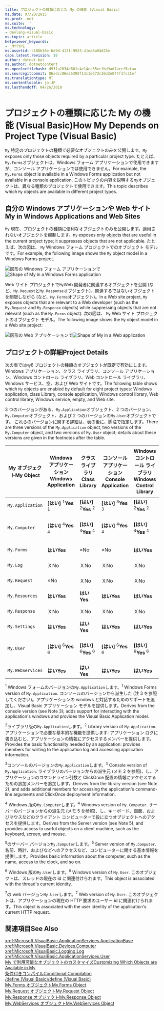 ```yaml
---
title: プロジェクトの種類に応じた My の機能 (Visual Basic)
ms.date: 07/20/2015
ms.prod: .net
ms.suite: ''
ms.technology:
- devlang-visual-basic
ms.topic: article
helpviewer_keywords:
- _MYTYPE
ms.assetid: c188b38e-bd9d-4121-9983-41ea6a94d28e
caps.latest.revision: 18
author: dotnet-bot
ms.author: dotnetcontent
ms.openlocfilehash: d931a2034d681c4e14cc35ecfbd9ad7accf5afaa
ms.sourcegitcommit: 86adcc06e35390f13c1e372c36d2e044f1fc31ef
ms.translationtype: MT
ms.contentlocale: ja-JP
ms.lasthandoff: 04/26/2018
---
```

# <a name="how-my-depends-on-project-type-visual-basic"></a><span data-ttu-id="5019e-102">プロジェクトの種類に応じた My の機能 (Visual Basic)</span><span class="sxs-lookup"><span data-stu-id="5019e-102">How My Depends on Project Type (Visual Basic)</span></span>
<span data-ttu-id="5019e-103">`My` 特定のプロジェクトの種類で必要なオブジェクトのみを公開します。</span><span class="sxs-lookup"><span data-stu-id="5019e-103">`My` exposes only those objects required by a particular project type.</span></span> <span data-ttu-id="5019e-104">たとえば、`My.Forms`オブジェクトは、Windows フォーム アプリケーションで使用できますが、コンソール アプリケーションでは使用できません。</span><span class="sxs-lookup"><span data-stu-id="5019e-104">For example, the `My.Forms` object is available in a Windows Forms application but not available in a console application.</span></span> <span data-ttu-id="5019e-105">このトピックの内容を説明する`My`オブジェクトは、異なる種類のプロジェクトで使用できます。</span><span class="sxs-lookup"><span data-stu-id="5019e-105">This topic describes which `My` objects are available in different project types.</span></span>  
  
## <a name="my-in-windows-applications-and-web-sites"></a><span data-ttu-id="5019e-106">自分の Windows アプリケーションや Web サイト</span><span class="sxs-lookup"><span data-stu-id="5019e-106">My in Windows Applications and Web Sites</span></span>  
 <span data-ttu-id="5019e-107">`My` 現在、プロジェクトの種類に便利なオブジェクトのみを公開します。適用されないオブジェクトを抑制します。</span><span class="sxs-lookup"><span data-stu-id="5019e-107">`My` exposes only objects that are useful in the current project type; it suppresses objects that are not applicable.</span></span> <span data-ttu-id="5019e-108">たとえば、次の図は、 `My` Windows フォーム プロジェクトでのオブジェクト モデルです。</span><span class="sxs-lookup"><span data-stu-id="5019e-108">For example, the following image shows the `My` object model in a Windows Forms project.</span></span>  
  
 <span data-ttu-id="5019e-109">![図形の Windows フォーム アプリケーションで](../../../visual-basic/developing-apps/development-with-my/media/myinwinform.png "MyInWinForm")</span><span class="sxs-lookup"><span data-stu-id="5019e-109">![Shape of My in a Windows Forms application](../../../visual-basic/developing-apps/development-with-my/media/myinwinform.png "MyInWinForm")</span></span>  
  
 <span data-ttu-id="5019e-110">Web サイト プロジェクトで`My`Web 開発者に関連するオブジェクトを公開 (など、`My.Request`と`My.Response`オブジェクト)、関連するではないオブジェクトを制限しながら (など、`My.Forms`オブジェクト)。</span><span class="sxs-lookup"><span data-stu-id="5019e-110">In a Web site project, `My` exposes objects that are relevant to a Web developer (such as the `My.Request` and `My.Response` objects) while suppressing objects that are not relevant (such as the `My.Forms` object).</span></span> <span data-ttu-id="5019e-111">次の図は、 `My` Web サイト プロジェクトのオブジェクト モデル。</span><span class="sxs-lookup"><span data-stu-id="5019e-111">The following image shows the `My` object model in a Web site project:</span></span>  
  
 <span data-ttu-id="5019e-112">![図形の Web アプリケーションで](../../../visual-basic/developing-apps/development-with-my/media/myinweb.png "MyInWeb")</span><span class="sxs-lookup"><span data-stu-id="5019e-112">![Shape of My in a Web application](../../../visual-basic/developing-apps/development-with-my/media/myinweb.png "MyInWeb")</span></span>  
  
## <a name="project-details"></a><span data-ttu-id="5019e-113">プロジェクトの詳細</span><span class="sxs-lookup"><span data-stu-id="5019e-113">Project Details</span></span>  
 <span data-ttu-id="5019e-114">次の表では`My`8 プロジェクトの種類のオブジェクトが既定で有効にします。 Windows アプリケーション、クラス ライブラリ、コンソール アプリケーション、Windows コントロール ライブラリ、Web コントロール ライブラリ、Windows サービス、空、および Web サイトです。</span><span class="sxs-lookup"><span data-stu-id="5019e-114">The following table shows which `My` objects are enabled by default for eight project types: Windows application, class Library, console application, Windows control library, Web control library, Windows service, empty, and Web site.</span></span>  
  
 <span data-ttu-id="5019e-115">3 つのバージョンがある、`My.Application`オブジェクト、2 つのバージョン、`My.Computer`オブジェクト、および 2 つのバージョンの`My.User`オブジェクトです。 これらのバージョンに関する詳細は、表の後に、脚注で指定します。</span><span class="sxs-lookup"><span data-stu-id="5019e-115">There are three versions of the `My.Application` object, two versions of the `My.Computer` object, and two versions of `My.User` object; details about these versions are given in the footnotes after the table.</span></span>  
  
|<span data-ttu-id="5019e-116">My オブジェクト</span><span class="sxs-lookup"><span data-stu-id="5019e-116">My Object</span></span>|<span data-ttu-id="5019e-117">Windows アプリケーション</span><span class="sxs-lookup"><span data-stu-id="5019e-117">Windows Application</span></span>|<span data-ttu-id="5019e-118">クラス ライブラリ</span><span class="sxs-lookup"><span data-stu-id="5019e-118">Class Library</span></span>|<span data-ttu-id="5019e-119">コンソール アプリケーション</span><span class="sxs-lookup"><span data-stu-id="5019e-119">Console Application</span></span>|<span data-ttu-id="5019e-120">Windows コントロール ライブラリ</span><span class="sxs-lookup"><span data-stu-id="5019e-120">Windows Control Library</span></span>|<span data-ttu-id="5019e-121">Web コントロール ライブラリ</span><span class="sxs-lookup"><span data-stu-id="5019e-121">Web Control Library</span></span>|<span data-ttu-id="5019e-122">Windows サービス</span><span class="sxs-lookup"><span data-stu-id="5019e-122">Windows Service</span></span>|<span data-ttu-id="5019e-123">Empty</span><span class="sxs-lookup"><span data-stu-id="5019e-123">Empty</span></span>|<span data-ttu-id="5019e-124">Web サイト</span><span class="sxs-lookup"><span data-stu-id="5019e-124">Web Site</span></span>|  
|---|---|---|---|---|---|---|---|---|  
|`My.Application`|<span data-ttu-id="5019e-125">**[はい]** <sup>1</sup></span><span class="sxs-lookup"><span data-stu-id="5019e-125">**Yes** <sup>1</sup></span></span>|<span data-ttu-id="5019e-126">**[はい]** <sup>2</sup></span><span class="sxs-lookup"><span data-stu-id="5019e-126">**Yes** <sup>2</sup></span></span>|<span data-ttu-id="5019e-127">**[はい]** <sup>3</sup></span><span class="sxs-lookup"><span data-stu-id="5019e-127">**Yes** <sup>3</sup></span></span>|<span data-ttu-id="5019e-128">**[はい]** <sup>2</sup></span><span class="sxs-lookup"><span data-stu-id="5019e-128">**Yes** <sup>2</sup></span></span>|<span data-ttu-id="5019e-129">×</span><span class="sxs-lookup"><span data-stu-id="5019e-129">No</span></span>|<span data-ttu-id="5019e-130">**[はい]** <sup>3</sup></span><span class="sxs-lookup"><span data-stu-id="5019e-130">**Yes** <sup>3</sup></span></span>|<span data-ttu-id="5019e-131">×</span><span class="sxs-lookup"><span data-stu-id="5019e-131">No</span></span>|<span data-ttu-id="5019e-132">×</span><span class="sxs-lookup"><span data-stu-id="5019e-132">No</span></span>|  
|`My.Computer`|<span data-ttu-id="5019e-133">**[はい]** <sup>4</sup></span><span class="sxs-lookup"><span data-stu-id="5019e-133">**Yes** <sup>4</sup></span></span>|<span data-ttu-id="5019e-134">**[はい]** <sup>4</sup></span><span class="sxs-lookup"><span data-stu-id="5019e-134">**Yes** <sup>4</sup></span></span>|<span data-ttu-id="5019e-135">**[はい]** <sup>4</sup></span><span class="sxs-lookup"><span data-stu-id="5019e-135">**Yes** <sup>4</sup></span></span>|<span data-ttu-id="5019e-136">**[はい]** <sup>4</sup></span><span class="sxs-lookup"><span data-stu-id="5019e-136">**Yes** <sup>4</sup></span></span>|<span data-ttu-id="5019e-137">**[はい]** <sup>5</sup></span><span class="sxs-lookup"><span data-stu-id="5019e-137">**Yes** <sup>5</sup></span></span>|<span data-ttu-id="5019e-138">**[はい]** <sup>4</sup></span><span class="sxs-lookup"><span data-stu-id="5019e-138">**Yes** <sup>4</sup></span></span>|<span data-ttu-id="5019e-139">×</span><span class="sxs-lookup"><span data-stu-id="5019e-139">No</span></span>|<span data-ttu-id="5019e-140">**[はい]** <sup>5</sup></span><span class="sxs-lookup"><span data-stu-id="5019e-140">**Yes** <sup>5</sup></span></span>|  
|`My.Forms`|<span data-ttu-id="5019e-141">**はい**</span><span class="sxs-lookup"><span data-stu-id="5019e-141">**Yes**</span></span>|<span data-ttu-id="5019e-142">×</span><span class="sxs-lookup"><span data-stu-id="5019e-142">No</span></span>|<span data-ttu-id="5019e-143">×</span><span class="sxs-lookup"><span data-stu-id="5019e-143">No</span></span>|<span data-ttu-id="5019e-144">**はい**</span><span class="sxs-lookup"><span data-stu-id="5019e-144">**Yes**</span></span>|<span data-ttu-id="5019e-145">×</span><span class="sxs-lookup"><span data-stu-id="5019e-145">No</span></span>|<span data-ttu-id="5019e-146">Ｘ</span><span class="sxs-lookup"><span data-stu-id="5019e-146">No</span></span>|<span data-ttu-id="5019e-147">Ｘ</span><span class="sxs-lookup"><span data-stu-id="5019e-147">No</span></span>|<span data-ttu-id="5019e-148">Ｘ</span><span class="sxs-lookup"><span data-stu-id="5019e-148">No</span></span>|  
|`My.Log`|<span data-ttu-id="5019e-149">Ｘ</span><span class="sxs-lookup"><span data-stu-id="5019e-149">No</span></span>|<span data-ttu-id="5019e-150">Ｘ</span><span class="sxs-lookup"><span data-stu-id="5019e-150">No</span></span>|<span data-ttu-id="5019e-151">Ｘ</span><span class="sxs-lookup"><span data-stu-id="5019e-151">No</span></span>|<span data-ttu-id="5019e-152">Ｘ</span><span class="sxs-lookup"><span data-stu-id="5019e-152">No</span></span>|<span data-ttu-id="5019e-153">Ｘ</span><span class="sxs-lookup"><span data-stu-id="5019e-153">No</span></span>|<span data-ttu-id="5019e-154">Ｘ</span><span class="sxs-lookup"><span data-stu-id="5019e-154">No</span></span>|<span data-ttu-id="5019e-155">×</span><span class="sxs-lookup"><span data-stu-id="5019e-155">No</span></span>|<span data-ttu-id="5019e-156">**はい**</span><span class="sxs-lookup"><span data-stu-id="5019e-156">**Yes**</span></span>|  
|`My.Request`|<span data-ttu-id="5019e-157">×</span><span class="sxs-lookup"><span data-stu-id="5019e-157">No</span></span>|<span data-ttu-id="5019e-158">Ｘ</span><span class="sxs-lookup"><span data-stu-id="5019e-158">No</span></span>|<span data-ttu-id="5019e-159">Ｘ</span><span class="sxs-lookup"><span data-stu-id="5019e-159">No</span></span>|<span data-ttu-id="5019e-160">Ｘ</span><span class="sxs-lookup"><span data-stu-id="5019e-160">No</span></span>|<span data-ttu-id="5019e-161">Ｘ</span><span class="sxs-lookup"><span data-stu-id="5019e-161">No</span></span>|<span data-ttu-id="5019e-162">Ｘ</span><span class="sxs-lookup"><span data-stu-id="5019e-162">No</span></span>|<span data-ttu-id="5019e-163">×</span><span class="sxs-lookup"><span data-stu-id="5019e-163">No</span></span>|<span data-ttu-id="5019e-164">**はい**</span><span class="sxs-lookup"><span data-stu-id="5019e-164">**Yes**</span></span>|  
|`My.Resources`|<span data-ttu-id="5019e-165">**はい**</span><span class="sxs-lookup"><span data-stu-id="5019e-165">**Yes**</span></span>|<span data-ttu-id="5019e-166">**はい**</span><span class="sxs-lookup"><span data-stu-id="5019e-166">**Yes**</span></span>|<span data-ttu-id="5019e-167">**はい**</span><span class="sxs-lookup"><span data-stu-id="5019e-167">**Yes**</span></span>|<span data-ttu-id="5019e-168">**はい**</span><span class="sxs-lookup"><span data-stu-id="5019e-168">**Yes**</span></span>|<span data-ttu-id="5019e-169">**はい**</span><span class="sxs-lookup"><span data-stu-id="5019e-169">**Yes**</span></span>|<span data-ttu-id="5019e-170">**はい**</span><span class="sxs-lookup"><span data-stu-id="5019e-170">**Yes**</span></span>|<span data-ttu-id="5019e-171">×</span><span class="sxs-lookup"><span data-stu-id="5019e-171">No</span></span>|<span data-ttu-id="5019e-172">Ｘ</span><span class="sxs-lookup"><span data-stu-id="5019e-172">No</span></span>|  
|`My.Response`|<span data-ttu-id="5019e-173">Ｘ</span><span class="sxs-lookup"><span data-stu-id="5019e-173">No</span></span>|<span data-ttu-id="5019e-174">Ｘ</span><span class="sxs-lookup"><span data-stu-id="5019e-174">No</span></span>|<span data-ttu-id="5019e-175">Ｘ</span><span class="sxs-lookup"><span data-stu-id="5019e-175">No</span></span>|<span data-ttu-id="5019e-176">Ｘ</span><span class="sxs-lookup"><span data-stu-id="5019e-176">No</span></span>|<span data-ttu-id="5019e-177">Ｘ</span><span class="sxs-lookup"><span data-stu-id="5019e-177">No</span></span>|<span data-ttu-id="5019e-178">Ｘ</span><span class="sxs-lookup"><span data-stu-id="5019e-178">No</span></span>|<span data-ttu-id="5019e-179">×</span><span class="sxs-lookup"><span data-stu-id="5019e-179">No</span></span>|<span data-ttu-id="5019e-180">**はい**</span><span class="sxs-lookup"><span data-stu-id="5019e-180">**Yes**</span></span>|  
|`My.Settings`|<span data-ttu-id="5019e-181">**はい**</span><span class="sxs-lookup"><span data-stu-id="5019e-181">**Yes**</span></span>|<span data-ttu-id="5019e-182">**はい**</span><span class="sxs-lookup"><span data-stu-id="5019e-182">**Yes**</span></span>|<span data-ttu-id="5019e-183">**はい**</span><span class="sxs-lookup"><span data-stu-id="5019e-183">**Yes**</span></span>|<span data-ttu-id="5019e-184">**はい**</span><span class="sxs-lookup"><span data-stu-id="5019e-184">**Yes**</span></span>|<span data-ttu-id="5019e-185">**はい**</span><span class="sxs-lookup"><span data-stu-id="5019e-185">**Yes**</span></span>|<span data-ttu-id="5019e-186">**はい**</span><span class="sxs-lookup"><span data-stu-id="5019e-186">**Yes**</span></span>|<span data-ttu-id="5019e-187">×</span><span class="sxs-lookup"><span data-stu-id="5019e-187">No</span></span>|<span data-ttu-id="5019e-188">×</span><span class="sxs-lookup"><span data-stu-id="5019e-188">No</span></span>|  
|`My.User`|<span data-ttu-id="5019e-189">**[はい]** <sup>6</sup></span><span class="sxs-lookup"><span data-stu-id="5019e-189">**Yes** <sup>6</sup></span></span>|<span data-ttu-id="5019e-190">**[はい]** <sup>6</sup></span><span class="sxs-lookup"><span data-stu-id="5019e-190">**Yes** <sup>6</sup></span></span>|<span data-ttu-id="5019e-191">**[はい]** <sup>6</sup></span><span class="sxs-lookup"><span data-stu-id="5019e-191">**Yes** <sup>6</sup></span></span>|<span data-ttu-id="5019e-192">**[はい]** <sup>6</sup></span><span class="sxs-lookup"><span data-stu-id="5019e-192">**Yes** <sup>6</sup></span></span>|<span data-ttu-id="5019e-193">**[はい]** <sup>7</sup></span><span class="sxs-lookup"><span data-stu-id="5019e-193">**Yes** <sup>7</sup></span></span>|<span data-ttu-id="5019e-194">**[はい]** <sup>6</sup></span><span class="sxs-lookup"><span data-stu-id="5019e-194">**Yes** <sup>6</sup></span></span>|<span data-ttu-id="5019e-195">×</span><span class="sxs-lookup"><span data-stu-id="5019e-195">No</span></span>|<span data-ttu-id="5019e-196">**[はい]** <sup>7</sup></span><span class="sxs-lookup"><span data-stu-id="5019e-196">**Yes** <sup>7</sup></span></span>|  
|`My.WebServices`|<span data-ttu-id="5019e-197">**はい**</span><span class="sxs-lookup"><span data-stu-id="5019e-197">**Yes**</span></span>|<span data-ttu-id="5019e-198">**はい**</span><span class="sxs-lookup"><span data-stu-id="5019e-198">**Yes**</span></span>|<span data-ttu-id="5019e-199">**はい**</span><span class="sxs-lookup"><span data-stu-id="5019e-199">**Yes**</span></span>|<span data-ttu-id="5019e-200">**はい**</span><span class="sxs-lookup"><span data-stu-id="5019e-200">**Yes**</span></span>|<span data-ttu-id="5019e-201">**はい**</span><span class="sxs-lookup"><span data-stu-id="5019e-201">**Yes**</span></span>|<span data-ttu-id="5019e-202">**はい**</span><span class="sxs-lookup"><span data-stu-id="5019e-202">**Yes**</span></span>|<span data-ttu-id="5019e-203">×</span><span class="sxs-lookup"><span data-stu-id="5019e-203">No</span></span>|<span data-ttu-id="5019e-204">×</span><span class="sxs-lookup"><span data-stu-id="5019e-204">No</span></span>|  
  
 <span data-ttu-id="5019e-205"><sup>1</sup> Windows フォームのバージョンの`My.Application`します。</span><span class="sxs-lookup"><span data-stu-id="5019e-205"><sup>1</sup> Windows Forms version of `My.Application`.</span></span> <span data-ttu-id="5019e-206">コンソールのバージョンから派生した (注 3 を参照してください)。アプリケーションの windows と対話するためのサポートを追加し、Visual Basic アプリケーション モデルを提供します。</span><span class="sxs-lookup"><span data-stu-id="5019e-206">Derives from the console version (see Note 3); adds support for interacting with the application's windows and provides the Visual Basic Application model.</span></span>  
  
 <span data-ttu-id="5019e-207"><sup>2</sup>ライブラリ版の`My.Application`します。</span><span class="sxs-lookup"><span data-stu-id="5019e-207"><sup>2</sup> Library version of `My.Application`.</span></span> <span data-ttu-id="5019e-208">アプリケーションで必要な基本的な機能を提供します: アプリケーション ログに書き込むと、アプリケーションの情報にアクセスするメンバーを提供します。</span><span class="sxs-lookup"><span data-stu-id="5019e-208">Provides the basic functionality needed by an application: provides members for writing to the application log and accessing application information.</span></span>  
  
 <span data-ttu-id="5019e-209"><sup>3</sup>コンソールのバージョンの`My.Application`します。</span><span class="sxs-lookup"><span data-stu-id="5019e-209"><sup>3</sup> Console version of `My.Application`.</span></span> <span data-ttu-id="5019e-210">ライブラリのバージョンからの派生元 (メモ 2 を参照)、し、アプリケーションのコマンドライン引数と ClickOnce 配置の情報にアクセスするための追加メンバーを追加します。</span><span class="sxs-lookup"><span data-stu-id="5019e-210">Derives from the library version (see Note 2), and adds additional members for accessing the application's command-line arguments and ClickOnce deployment information.</span></span>  
  
 <span data-ttu-id="5019e-211"><sup>4</sup> Windows 版の`My.Computer`します。</span><span class="sxs-lookup"><span data-stu-id="5019e-211"><sup>4</sup> Windows version of `My.Computer`.</span></span> <span data-ttu-id="5019e-212">サーバーのバージョンからの派生元 (メモ 5 を参照)、し、キーボード、画面、およびマウスなどのクライアント コンピューターで役に立つオブジェクトへのアクセスを提供します。</span><span class="sxs-lookup"><span data-stu-id="5019e-212">Derives from the Server version (see Note 5), and provides access to useful objects on a client machine, such as the keyboard, screen, and mouse.</span></span>  
  
 <span data-ttu-id="5019e-213"><sup>5</sup>のサーバー バージョン`My.Computer`します。</span><span class="sxs-lookup"><span data-stu-id="5019e-213"><sup>5</sup> Server version of `My.Computer`.</span></span> <span data-ttu-id="5019e-214">名前、時計、およびなどへのアクセスなど、コンピューターに関する基本情報を提供します。</span><span class="sxs-lookup"><span data-stu-id="5019e-214">Provides basic information about the computer, such as the name, access to the clock, and so on.</span></span>  
  
 <span data-ttu-id="5019e-215"><sup>6</sup> Windows 版の`My.User`します。</span><span class="sxs-lookup"><span data-stu-id="5019e-215"><sup>6</sup> Windows version of `My.User`.</span></span> <span data-ttu-id="5019e-216">このオブジェクトは、スレッドの現在の id に関連付けられます。</span><span class="sxs-lookup"><span data-stu-id="5019e-216">This object is associated with the thread's current identity.</span></span>  
  
 <span data-ttu-id="5019e-217"><sup>7</sup>の web バージョン`My.User`します。</span><span class="sxs-lookup"><span data-stu-id="5019e-217"><sup>7</sup> Web version of `My.User`.</span></span> <span data-ttu-id="5019e-218">このオブジェクトは、アプリケーションの現在の HTTP 要求のユーザー id に関連付けられます。</span><span class="sxs-lookup"><span data-stu-id="5019e-218">This object is associated with the user identity of the application's current HTTP request.</span></span>  
  
## <a name="see-also"></a><span data-ttu-id="5019e-219">関連項目</span><span class="sxs-lookup"><span data-stu-id="5019e-219">See Also</span></span>  
 <xref:Microsoft.VisualBasic.ApplicationServices.ApplicationBase>  
 <xref:Microsoft.VisualBasic.Devices.Computer>  
 <xref:Microsoft.VisualBasic.Logging.Log>  
 <xref:Microsoft.VisualBasic.ApplicationServices.User>  
 [<span data-ttu-id="5019e-220">My で利用可能なオブジェクトのカスタマイズ</span><span class="sxs-lookup"><span data-stu-id="5019e-220">Customizing Which Objects are Available in My</span></span>](../../../visual-basic/developing-apps/customizing-extending-my/customizing-which-objects-are-available-in-my.md)  
 [<span data-ttu-id="5019e-221">条件付きコンパイル</span><span class="sxs-lookup"><span data-stu-id="5019e-221">Conditional Compilation</span></span>](../../../visual-basic/programming-guide/program-structure/conditional-compilation.md)  
 [<span data-ttu-id="5019e-222">/define (Visual Basic)</span><span class="sxs-lookup"><span data-stu-id="5019e-222">/define (Visual Basic)</span></span>](../../../visual-basic/reference/command-line-compiler/define.md)  
 [<span data-ttu-id="5019e-223">My.Forms オブジェクト</span><span class="sxs-lookup"><span data-stu-id="5019e-223">My.Forms Object</span></span>](../../../visual-basic/language-reference/objects/my-forms-object.md)  
 [<span data-ttu-id="5019e-224">My.Request オブジェクト</span><span class="sxs-lookup"><span data-stu-id="5019e-224">My.Request Object</span></span>](../../../visual-basic/language-reference/objects/my-request-object.md)  
 [<span data-ttu-id="5019e-225">My.Response オブジェクト</span><span class="sxs-lookup"><span data-stu-id="5019e-225">My.Response Object</span></span>](../../../visual-basic/language-reference/objects/my-response-object.md)  
 [<span data-ttu-id="5019e-226">My.WebServices オブジェクト</span><span class="sxs-lookup"><span data-stu-id="5019e-226">My.WebServices Object</span></span>](../../../visual-basic/language-reference/objects/my-webservices-object.md)
